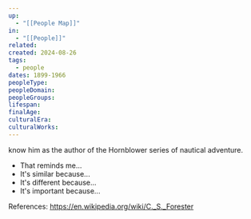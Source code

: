```yaml
---
up:
  - "[[People Map]]"
in:
  - "[[People]]"
related: 
created: 2024-08-26
tags:
  - people
dates: 1899-1966
peopleType: 
peopleDomain: 
peopleGroups: 
lifespan: 
finalAge: 
culturalEra: 
culturalWorks:
---
```


know him as the author of the Hornblower series of nautical adventure. 


- That reminds me...
- It's similar because...
- It's different because...
- It's important because...



References:
https://en.wikipedia.org/wiki/C._S._Forester
